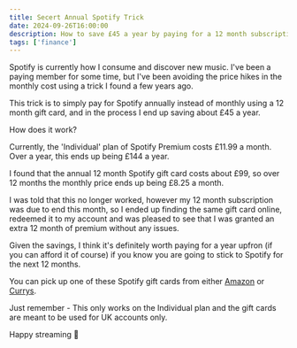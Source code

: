 ```yaml
---
title: Secert Annual Spotify Trick 
date: 2024-09-26T16:00:00
description: How to save £45 a year by paying for a 12 month subscription of Spotify
tags: ['finance']
---
```


Spotify is currently how I consume and discover new music. I've been a paying member for some time, but I've been avoiding the price hikes in the monthly cost using a trick I found a few years ago. 

This trick is to simply pay for Spotify annually instead of monthly using a 12 month gift card, and in the process I end up saving about £45 a year. 

How does it work?

Currently, the 'Individual' plan of Spotify Premium costs £11.99 a month. Over a year, this ends up being £144 a year.

I found that the annual 12 month Spotify gift card costs about £99, so over 12 months the monthly price ends up being £8.25 a month.

I was told that this no longer worked, however my 12 month subscription was due to end this month, so I ended up finding the same gift card online, redeemed it to my account and was pleased to see that I was granted an extra 12 month of premium without any issues. 

Given the savings, I think it's definitely worth paying for a year upfron (if you can afford it of course) if you know you are going to stick to Spotify for the next 12 months.

You can pick up one of these Spotify gift cards from either [Amazon](https://www.amazon.co.uk/Spotify-Premium-Gift-Card-Delivered/dp/B085FMJKL8) or [Currys](https://www.currys.co.uk/products/spotify-premium-digital-gift-card-12-months-10253841.html).

Just remember - This only works on the Individual plan and the gift cards are meant to be used for UK accounts only.

Happy streaming 🎵
